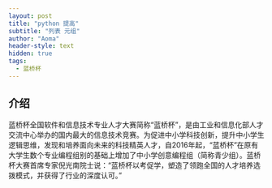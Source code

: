 ```yaml
---
layout: post
title: "python 提高"
subtitle: "列表 元组"
author: "Aoma"
header-style: text
hidden: true
tags:
  - 蓝桥杯
---
```


介绍
--

蓝桥杯全国软件和信息技术专业人才大赛简称“蓝桥杯”，是由工业和信息化部人才交流中心举办的国内最大的信息技术竞赛。为促进中小学科技创新，提升中小学生逻辑思维，发现和培养面向未来的科技精英人才，自2016年起，“蓝桥杯”在原有大学生数个专业编程组别的基础上增加了中小学创意编程组（简称青少组）。蓝桥杯大赛首席专家倪光南院士说：“蓝桥杯以考促学，塑造了领跑全国的人才培养选拨模式，并获得了行业的深度认可。”

